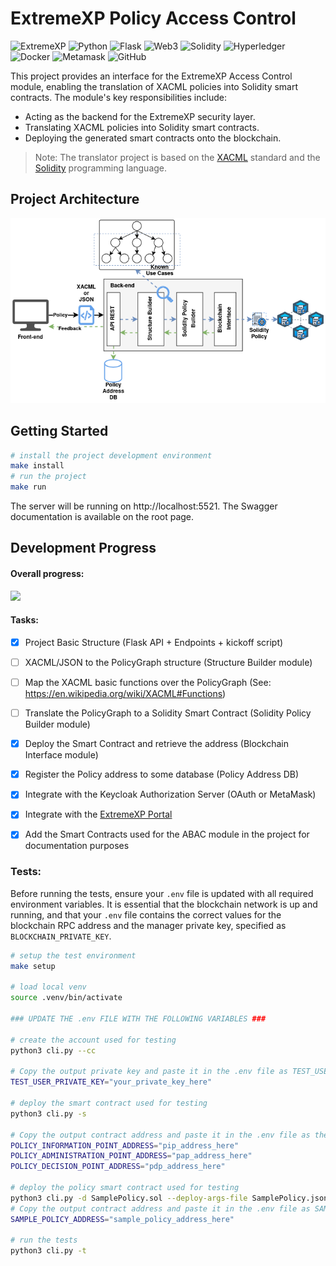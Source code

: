 # ExtremeXP Policy Access Control
![ExtremeXP](https://img.shields.io/badge/ExtremeXP-121011?style=for-the-badge&logo=extremexp&logoColor=black)
![Python](https://img.shields.io/badge/python-121011?style=for-the-badge&logo=python&logoColor=ffdd54)
![Flask](https://img.shields.io/badge/flask-%23121011.svg?style=for-the-badge&logo=flask&logoColor=white)
![Web3](https://img.shields.io/badge/web3-121011?style=for-the-badge&logo=web3.js&logoColor=white)
![Solidity](https://img.shields.io/badge/Solidity-%23121011.svg?style=for-the-badge&logo=solidity&logoColor=white)
![Hyperledger](https://img.shields.io/badge/hyperledger-121011?style=for-the-badge&logo=hyperledger&logoColor=white)
![Docker](https://img.shields.io/badge/docker-121011?style=for-the-badge&logo=docker&logoColor=white)
![Metamask](https://img.shields.io/badge/metamask-121011?style=for-the-badge&logo=metamask&logoColor=white)
![GitHub](https://img.shields.io/badge/github-%23121011.svg?style=for-the-badge&logo=github&logoColor=white)

This project provides an interface for the ExtremeXP Access Control module,
enabling the translation of XACML policies into Solidity smart contracts.
The module's key responsibilities include:

- Acting as the backend for the ExtremeXP security layer.  
- Translating XACML policies into Solidity smart contracts.  
- Deploying the generated smart contracts onto the blockchain.  

> Note: The translator project is based on the [XACML](https://www.oasis-open.org/committees/xacml/) standard 
and the [Solidity](https://soliditylang.org/) programming language.

## Project Architecture

![Project Architecture](./docs/ExtremeXP-Translator.png "Project Architecture")


## Getting Started
```bash
# install the project development environment
make install
# run the project
make run
```
The server will be running on http://localhost:5521.
The Swagger documentation is available on the root page.


## Development Progress
#### Overall progress: 
![](https://geps.dev/progress/66)

#### Tasks:
- [x] Project Basic Structure (Flask API + Endpoints + kickoff script)
- [ ] XACML/JSON to the PolicyGraph structure (Structure Builder module)
- [ ] Map the XACML basic functions over the PolicyGraph (See: https://en.wikipedia.org/wiki/XACML#Functions)
- [ ] Translate the PolicyGraph to a Solidity Smart Contract (Solidity Policy Builder module)
- [x] Deploy the Smart Contract and retrieve the address (Blockchain Interface module)
- [x] Register the Policy address to some database (Policy Address DB)
- [x] Integrate with the Keycloak Authorization Server (OAuth or MetaMask)
- [x] Integrate with the [ExtremeXP Portal](https://github.com/ExtremeXP-VU/ExtremeXP-portal)
- [x] Add the Smart Contracts used for the ABAC module in the project for documentation purposes


### Tests:
Before running the tests, ensure your `.env` file is updated with all required environment variables.
It is essential that the blockchain network is up and running, and that your `.env` file contains the correct values
for the blockchain RPC address and the manager private key, specified as `BLOCKCHAIN_PRIVATE_KEY`.

```bash
# setup the test environment
make setup

# load local venv
source .venv/bin/activate

### UPDATE THE .env FILE WITH THE FOLLOWING VARIABLES ###

# create the account used for testing
python3 cli.py --cc 

# Copy the output private key and paste it in the .env file as TEST_USER_PRIVATE_KEY
TEST_USER_PRIVATE_KEY="your_private_key_here"

# deploy the smart contract used for testing
python3 cli.py -s

# Copy the output contract address and paste it in the .env file as the POLICY_* addresses
POLICY_INFORMATION_POINT_ADDRESS="pip_address_here"
POLICY_ADMINISTRATION_POINT_ADDRESS="pap_address_here"
POLICY_DECISION_POINT_ADDRESS="pdp_address_here"

# deploy the policy smart contract used for testing
python3 cli.py -d SamplePolicy.sol --deploy-args-file SamplePolicy.json
# Copy the output contract address and paste it in the .env file as SAMPLE_POLICY_ADDRESS
SAMPLE_POLICY_ADDRESS="sample_policy_address_here"

# run the tests
python3 cli.py -t
```